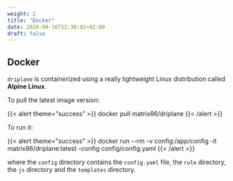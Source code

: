 ```yaml
---
weight: 2
title: "Docker"
date: 2020-09-16T22:38:02+02:00
draft: false
---
```


## Docker

`driplane` is containerized using a really lightweight Linux distribution called **Alpine Linux**.

To pull the latest image version:

{{< alert theme="success" >}}
docker pull matrix86/driplane
{{< /alert >}}

To run it:

{{< alert theme="success" >}}
docker run --rm -v config:/app/config -it matrix86/driplane:latest -config config/config.yaml
{{< /alert >}}

where the `config` directory contains the `config.yaml` file, the `rule` directory, the `js` directory and the `templates` directory.